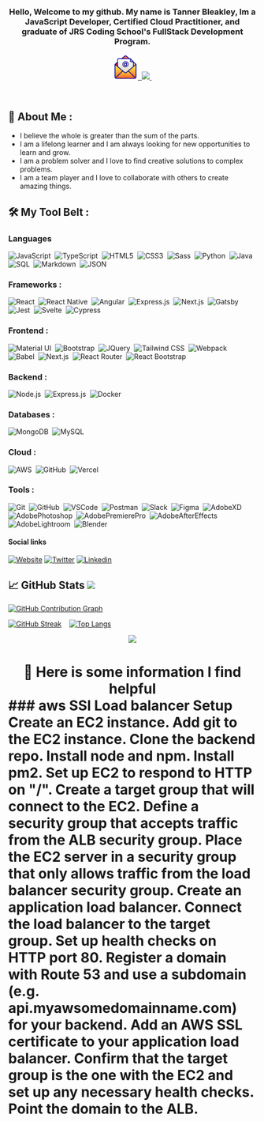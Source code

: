 ###







<h1 align="center">
<!--   <img src="https://scontent-mia3-2.xx.fbcdn.net/v/t1.6435-1/98599521_10103543147615784_5627245428001996800_n.jpg?stp=c0.187.480.480a_dst-jpg_p480x480&_nc_cat=107&ccb=1-7&_nc_sid=7206a8&_nc_ohc=V41h5Cic2G0AX_RQGqg&_nc_ht=scontent-mia3-2.xx&oh=00_AfAXXJYeT3OOtDT_HjnJLuL8vICHmj47yRW_OpaRHtd15A&oe=638DDC46" title="Tanner Bleakley" alt="Tanner Bleakley" width="100" height="100"/>&nbsp; -->

</h1>
<h3 align="center">Hello, Welcome to my github. My name is
Tanner Bleakley, Im a JavaScript Developer, Certified Cloud Practitioner, and graduate of JRS Coding School's FullStack Development Program.</h3>

<p align="center">
  <a href="https://mail.google.com/mail/u/0/?fs=1&to=contact@tannerpace@gmail.com&tf=cm">
  <img height="50" src="https://github.com/AnshSinghSonkhia/AnshSinghSonkhia/blob/main/icons/gmail.png"/>&nbsp;
</a>
  <a href="https://www.linkedin.com/in/tannerbleakley">
  <img height="50" src="https://user-images.githubusercontent.com/46517096/166973395-19676cd8-f8ec-4abf-83ff-da8243505b82.png"/>&nbsp;
</a>

&nbsp; &nbsp;

</p>

## 🚀 About Me :

- I believe the whole is greater than the sum of the parts.
- I am a lifelong learner and I am always looking for new opportunities to learn and grow.
- I am a problem solver and I love to find creative solutions to complex problems.
- I am a team player and I love to collaborate with others to create amazing things.

## 🛠️ My Tool Belt :

### Languages

<img src="https://img.shields.io/badge/-JavaScript-000000?style=flat&logo=javascript" alt="JavaScript" />&nbsp;
<img src="https://img.shields.io/badge/-TypeScript-000000?style=flat&logo=typescript" alt="TypeScript" />&nbsp;
<img src="https://img.shields.io/badge/-HTML5-000000?style=flat&logo=html5" alt="HTML5" />&nbsp;
<img src="https://img.shields.io/badge/-CSS3-000000?style=flat&logo=css3" alt="CSS3" />&nbsp;
<img src="https://img.shields.io/badge/-Sass-000000?style=flat&logo=sass" alt="Sass" />&nbsp;
<img src="https://img.shields.io/badge/-Python-000000?style=flat&logo=python" alt="Python" />&nbsp;
<img src="https://img.shields.io/badge/-Java-000000?style=flat&logo=java" alt="Java" />&nbsp;
<img src="https://img.shields.io/badge/-SQL-000000?style=flat&logo=sql" alt="SQL" />&nbsp;
<img src="https://img.shields.io/badge/-Markdown-000000?style=flat&logo=markdown" alt="Markdown" />&nbsp;
<img src="https://img.shields.io/badge/-JSON-000000?style=flat&logo=json" alt="JSON" />&nbsp;

### Frameworks :

<img src="https://img.shields.io/badge/-React-000000?style=flat&logo=react" alt="React" />&nbsp;
<img src="https://img.shields.io/badge/-React%20Native-000000?style=flat&logo=react" alt="React Native" />&nbsp;
<img src="https://img.shields.io/badge/-Angular-000000?style=flat&logo=angular" alt="Angular" />&nbsp;
<img src="https://img.shields.io/badge/-Express.js-000000?style=flat&logo=express" alt="Express.js" />&nbsp;
<img src="https://img.shields.io/badge/-Next.js-000000?style=flat&logo=next.js" alt="Next.js" />&nbsp;
<img src="https://img.shields.io/badge/-Gatsby-000000?style=flat&logo=gatsby" alt="Gatsby" />&nbsp;
<img src="https://img.shields.io/badge/-Jest-000000?style=flat&logo=jest" alt="Jest" />&nbsp;
<img src="https://img.shields.io/badge/-Svelte-000000?style=flat&logo=svelte" alt="Svelte" />&nbsp;
<img src="https://img.shields.io/badge/-Cypress-000000?style=flat&logo=cypress" alt="Cypress" />&nbsp;

### Frontend :

<img src="https://img.shields.io/badge/-Material%20UI-000000?style=flat&logo=material-ui" alt="Material UI" />&nbsp;
<img src="https://img.shields.io/badge/-Bootstrap-000000?style=flat&logo=bootstrap" alt="Bootstrap" />&nbsp;
<img src="https://img.shields.io/badge/-JQuery-000000?style=flat&logo=jquery" alt="JQuery" />&nbsp;
<img src="https://img.shields.io/badge/-Tailwind%20CSS-000000?style=flat&logo=tailwind-css" alt="Tailwind CSS" />&nbsp;
<img src="https://img.shields.io/badge/-Webpack-000000?style=flat&logo=webpack" alt="Webpack" />&nbsp;
<img src="https://img.shields.io/badge/-Babel-000000?style=flat&logo=babel" alt="Babel" />&nbsp;
<img src="https://img.shields.io/badge/-Next.js-000000?style=flat&logo=next.js" alt="Next.js" />&nbsp;
<img src="https://img.shields.io/badge/-React%20Router-000000?style=flat&logo=react-router" alt="React Router" />&nbsp;
<img src="https://img.shields.io/badge/-React%20Bootstrap-000000?style=flat&logo=react-bootstrap" alt="React Bootstrap" />&nbsp;

### Backend :

<img src="https://img.shields.io/badge/-Node.js-000000?style=flat&logo=node.js" alt="Node.js" />&nbsp;
<img src="https://img.shields.io/badge/-Express.js-000000?style=flat&logo=express" alt="Express.js" />&nbsp;
<img src="https://img.shields.io/badge/-Docker-000000?style=flat&logo=docker" alt="Docker" />&nbsp;

### Databases :

<img src="https://img.shields.io/badge/-MongoDB-000000?style=flat&logo=mongodb" alt="MongoDB" />&nbsp;
<img src="https://img.shields.io/badge/-MySQL-000000?style=flat&logo=mysql" alt="MySQL" />&nbsp;

### Cloud :

<img src="https://img.shields.io/badge/-AWS-000000?style=flat&logo=amazon-aws" alt="AWS" />&nbsp;
<img src="https://img.shields.io/badge/-GitHub-000000?style=flat&logo=github" alt="GitHub" />&nbsp;
<img src="https://img.shields.io/badge/-Vercel-000000?style=flat&logo=vercel" alt="Vercel" />&nbsp;

### Tools :

<img src="https://img.shields.io/badge/-Git-000000?style=flat&logo=git" alt="Git" />&nbsp;
<img src="https://img.shields.io/badge/-GitHub-000000?style=flat&logo=github" alt="GitHub" />&nbsp;
<img src="https://img.shields.io/badge/-VSCode-000000?style=flat&logo=visual-studio-code" alt="VSCode" />&nbsp;
<img src="https://img.shields.io/badge/-Postman-000000?style=flat&logo=postman" alt="Postman" />&nbsp;
<img src="https://img.shields.io/badge/-Slack-000000?style=flat&logo=slack" alt="Slack" />&nbsp;
<img src="https://img.shields.io/badge/-Figma-000000?style=flat&logo=figma" alt="Figma" />&nbsp;
<img src="https://img.shields.io/badge/-AdobeXD-000000?style=flat&logo=adobe-xd" alt="AdobeXD" />&nbsp;
<img src="https://img.shields.io/badge/-AdobePhotoshop-000000?style=flat&logo=adobe-photoshop" alt="AdobePhotoshop" />&nbsp;
<img src="https://img.shields.io/badge/-AdobePremierePro-000000?style=flat&logo=adobe-premiere-pro" alt="AdobePremierePro" />&nbsp;
<img src="https://img.shields.io/badge/-AdobeAfterEffects-000000?style=flat&logo=adobe-after-effects" alt="AdobeAfterEffects" />&nbsp;
<img src="https://img.shields.io/badge/-AdobeLightroom-000000?style=flat&logo=adobe-lightroom" alt="AdobeLightroom" />&nbsp;
<img src="https://img.shields.io/badge/-Blender-000000?style=flat&logo=blender" alt="Blender" />&nbsp;

#### Social links

[![Website](https://img.shields.io/badge/Website-4FC08D?style=for-the-badge&logo=githubpages&logoColor=white)](https://tannerb.dev/)
[![Twitter](https://img.shields.io/badge/twitter-1DA1F2?style=for-the-badge&logo=twitter&logoColor=white)](https://twitter.com/boyashaka83)
[![Linkedin](https://img.shields.io/badge/linkedin-0077B5?style=for-the-badge&logo=linkedin&logoColor=white)](https://www.linkedin.com/in/tannerbleakley/)

## &#x1f4c8; GitHub Stats <img src="https://media.giphy.com/media/WUlplcMpOCEmTGBtBW/giphy.gif" width="50">

<!-- TOP LANGUAGES -->

[![GitHub Contribution Graph](https://activity-graph.herokuapp.com/graph?username=tannerpace&theme=chartreuse-dark)](https://github.com/tannerpace)

[![GitHub Streak](http://github-readme-streak-stats.herokuapp.com?user=tannerpace&theme=highcontrast&ring=DD2727&fire=D0DD20&currStreakLabel=DDDDDD)](https://git.io/streak-stats)&nbsp;&nbsp;&nbsp;
[![Top Langs](https://github-readme-stats.vercel.app/api/top-langs/?username=tannerpace&layout=&theme=vision-friendly-dark)](https://github.com/tannerpace/github-readme-stats)

<div align="center">

<p align="center">
  <a href="https://hits.sh/github.com/tannerpace">
    <img src="https://hits.sh/github.com/tannerpace.svg?style=plastic&label=Tanner's%20Viewers&extraCount=99999999&color=560027&labelColor=bb002f&logo=github">
  </a>
</p>

<!-- Resources -->
<!-- Icons: https://simpleicons.org/ -->
<!-- GitHub Stats: https://github.com/anuraghazra/github-readme-stats -->
<!-- Emojis: https://emojipedia.org/emoji/ -->
<!-- HTML Emojis: https://www.fileformat.info/index.htm -->
<!-- Shields: https://shields.io/ -->
<!-- Awesome GitHub Profile README: https://github.com/abhisheknaiidu/awesome-github-profile-readme -->

<!-- icons with padding. -->

[1.1]: http://i.imgur.com/tXSoThF.png "twitter icon with padding"
[2.1]: http://i.imgur.com/0o48UoR.png "github icon with padding"

<!-- icons without padding. -->

[1.2]: http://i.imgur.com/wWzX9uB.png "twitter icon without padding"
[2.2]: http://i.imgur.com/9I6NRUm.png "github icon without padding"
[3.2]: https://raw.githubusercontent.com/MartinHeinz/MartinHeinz/master/linkedin-3-16.png "LinkedIn icon without padding"

<!-- links to your social media accounts -->
<!-- Twitter & Github Link -->
<!-- [1]:
[2]: https://github.com/tannerpace -->


<!--   <h1 align="center">
💬 Here is some information I find helpful
  
<div align="left">

### 1. `node -v > .nvmrc`

> will create a .nvmrc file with the current version of node installed on your machine.
> ###2 `nvm use`
> will use the version of node specified in the .nvmrc file.
> ###3 `nvm install 16`
> will install the version of node specified ie 16
> ###4 `nvm alias default 16`
> will set the default version of node to 16

## mysql

> You can update root password anytime from MySQL shell.

You can update root password anytime from MySQL shell.
$ mysql -uroot -p
mysql> ALTER USER 'root'@'localhost' IDENTIFIED BY 'MyNewStrongP@ssw0d!';
mysql> FLUSH PRIVILEGES;
mysql> exit

> You can login to MySQL shell command line arguments.

   ```
  mysql -u root -p
  ```

```
> CREATE DATABASE <database_name>;
```

```
> USE <database_name>;
```

# NODE VERSION MANAGER

#1 `node -v > .nvmrc`
 will create a .nvmrc file with the current version of node installed on your machine.

#2 `nvm use`
 will use the version of node specified in the .nvmrc file.

#3 `nvm install`
 will install the version of node specified in the .nvmrc file.

#4 `nvm install --lts`
 will install the latest version of node.

#5 `nvm install --lts --reinstall-packages-from=system`
 will install the latest version of node and reinstall all the packages from the system.



###General
lsof -i :5001.  -kill proccess on a port
sudo kill -9 1234 -kill proccess by id
sudo killall node -kill all node proccesses
rm -rf .git -remove git from a project


### -oh-my-zsh setup
```
sh -c "$(curl -fsSL https://raw.github.com/ohmyzsh/ohmyzsh/master/tools/install.sh)"
```
  
```
sudo apt-get install fonts-powerline
```
  
```
sudo apt-get install zsh-syntax-highlighting
```
  
```
sudo apt-get install zsh-autosuggestions
```
  
```
sudo apt-get install zsh-history-substring-search
```
  
```
sudo apt-get install zsh-completions
```
  
```
sudo apt-get install zsh-lovers
```
  
```
sudo apt-get install zsh-vi-mode
```
  
```
sudo apt-get install zsh-theme-powerlevel10k
```

###Credintial Helper- really handy for ec2 instances
```
  git status
 ```
```
  gh auth login
  ```
  ```
  sudo snap install gh
  ```
  ```
  gh auth login
  ```
```
  gh auth login
  ```
  ```
  git config --global user.email
  ```
  ```
  git config --global myemail@gmail.com
  ```
  ```
  git config --global user.email myemail@gmail.com
  ```

### pm2 -- when you start your server with pm2 it will run in the background
pm2 start server.js
pm2 stop server.js
pm2 restart server.js --watch
pm2 logs
pm2 monit
pm2 delete server.js
pm2 list
pm2 startup
pm2 save


### aws
sudo apt-get install awscli
aws configure
aws ec2 describe-instances
aws ec2 describe-instances --query 'Reservations[*].Instances[*].[InstanceId,PublicIpAddress,State.Name,Tags[?Key==`Name`].Value[]]' --output text

 -->
  
   <h1 align="center">
💬 Here is some information I find helpful
     <div align="left">
### aws SSl Load balancer Setup
Create an EC2 instance.
Add git to the EC2 instance.
Clone the backend repo.
Install node and npm.
Install pm2.
Set up EC2 to respond to HTTP on "/".
Create a target group that will connect to the EC2.
Define a security group that accepts traffic from the ALB security group.
Place the EC2 server in a security group that only allows traffic from the load balancer security group.
Create an application load balancer.
Connect the load balancer to the target group.
Set up health checks on HTTP port 80.
Register a domain with Route 53 and use a subdomain (e.g. api.myawsomedomainname.com) for your backend.
Add an AWS SSL certificate to your application load balancer.
Confirm that the target group is the one with the EC2 and set up any necessary health checks.
Point the domain to the ALB.



